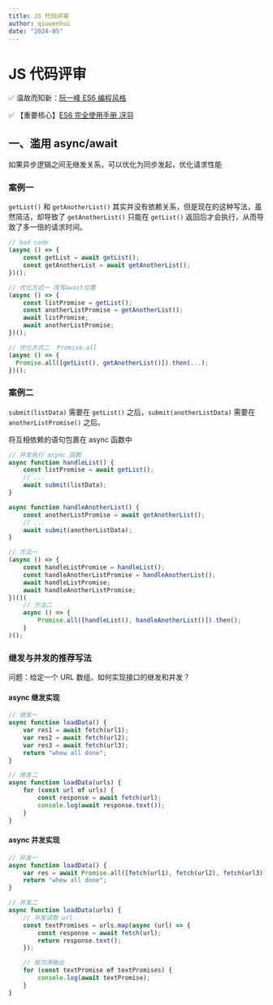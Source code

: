 ```yaml
---
title: JS 代码评审
author: qiuwenhui
date: "2024-05"
---
```


# JS 代码评审

✅ 温故而知新：[阮一峰 ES6 编程风格](https://wangdoc.com/es6/style)

✅ 【重要核心】[ES6 完全使用手册 冴羽](https://github.com/mqyqingfeng/Blog/issues/111)

## 一、滥用 async/await

如果异步逻辑之间无继发关系，可以优化为同步发起，优化请求性能

### 案例一

`getList()` 和 `getAnotherList()` 其实并没有依赖关系，但是现在的这种写法，虽然简洁，却导致了 `getAnotherList()` 只能在 `getList()` 返回后才会执行，从而导致了多一倍的请求时间。

```js
// bad code
(async () => {
    const getList = await getList();
    const getAnotherList = await getAnotherList();
})();
```

```js
// 优化方式一 改写await位置
(async () => {
    const listPromise = getList();
    const anotherListPromise = getAnotherList();
    await listPromise;
    await anotherListPromise;
})();

// 优化方式二  Promise.all
(async () => {
  Promise.all([getList(), getAnotherList()]).then(...);
})();
```

### 案例二

`submit(listData)` 需要在 `getList()` 之后，`submit(anotherListData)` 需要在 `anotherListPromise()` 之后。

将互相依赖的语句包裹在 async 函数中

```js
// 并发执行 async 函数
async function handleList() {
    const listPromise = await getList();
    // ...
    await submit(listData);
}

async function handleAnotherList() {
    const anotherListPromise = await getAnotherList();
    // ...
    await submit(anotherListData);
}

// 方法一
(async () => {
    const handleListPromise = handleList();
    const handleAnotherListPromise = handleAnotherList();
    await handleListPromise;
    await handleAnotherListPromise;
})()(
    // 方法二
    async () => {
        Promise.all([handleList(), handleAnotherList()]).then();
    }
)();
```

### 继发与并发的推荐写法

问题：给定一个 URL 数组，如何实现接口的继发和并发？

#### async 继发实现

```js
// 继发一
async function loadData() {
    var res1 = await fetch(url1);
    var res2 = await fetch(url2);
    var res3 = await fetch(url3);
    return "whew all done";
}

// 继发二
async function loadData(urls) {
    for (const url of urls) {
        const response = await fetch(url);
        console.log(await response.text());
    }
}
```

#### async 并发实现

```js
// 并发一
async function loadData() {
    var res = await Promise.all([fetch(url1), fetch(url2), fetch(url3)]);
    return "whew all done";
}

// 并发二
async function loadData(urls) {
    // 并发读取 url
    const textPromises = urls.map(async (url) => {
        const response = await fetch(url);
        return response.text();
    });

    // 按次序输出
    for (const textPromise of textPromises) {
        console.log(await textPromise);
    }
}
```
